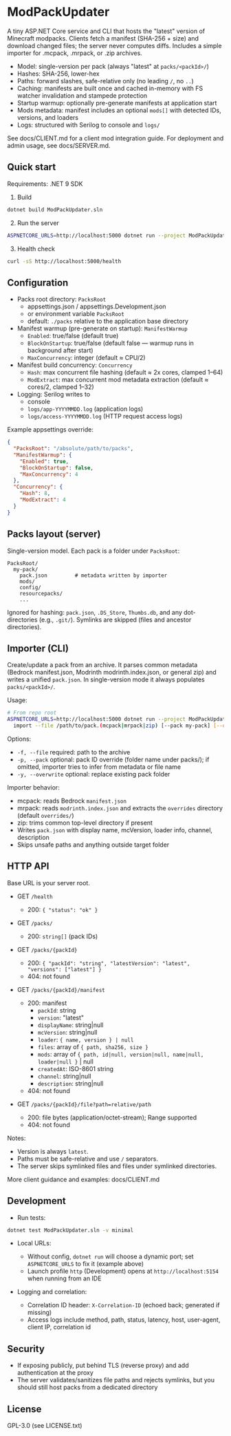 # ModPackUpdater 

A tiny ASP.NET Core service and CLI that hosts the "latest" version of Minecraft modpacks. Clients fetch a manifest (SHA-256 + size) and download changed files; the server never computes diffs. Includes a simple importer for .mcpack, .mrpack, or .zip archives.

- Model: single-version per pack (always "latest" at `packs/<packId>/`)
- Hashes: SHA-256, lower-hex
- Paths: forward slashes, safe-relative only (no leading `/`, no `..`)
- Caching: manifests are built once and cached in-memory with FS watcher invalidation and stampede protection
- Startup warmup: optionally pre-generate manifests at application start
- Mods metadata: manifest includes an optional `mods[]` with detected IDs, versions, and loaders
- Logs: structured with Serilog to console and `logs/`

See docs/CLIENT.md for a client mod integration guide. For deployment and admin usage, see docs/SERVER.md.

## Quick start

Requirements: .NET 9 SDK

1) Build

```bash
dotnet build ModPackUpdater.sln
```

2) Run the server

```bash
ASPNETCORE_URLS=http://localhost:5000 dotnet run --project ModPackUpdater
```

3) Health check

```bash
curl -sS http://localhost:5000/health
```

## Configuration

- Packs root directory: `PacksRoot`
  - appsettings.json / appsettings.Development.json
  - or environment variable `PacksRoot`
  - default: `./packs` relative to the application base directory
- Manifest warmup (pre-generate on startup): `ManifestWarmup`
  - `Enabled`: true/false (default true)
  - `BlockOnStartup`: true/false (default false — warmup runs in background after start)
  - `MaxConcurrency`: integer (default ≈ CPU/2)
- Manifest build concurrency: `Concurrency`
  - `Hash`: max concurrent file hashing (default ≈ 2x cores, clamped 1–64)
  - `ModExtract`: max concurrent mod metadata extraction (default ≈ cores/2, clamped 1–32)
- Logging: Serilog writes to
  - console
  - `logs/app-YYYYMMDD.log` (application logs)
  - `logs/access-YYYYMMDD.log` (HTTP request access logs)

Example appsettings override:

```json
{
  "PacksRoot": "/absolute/path/to/packs",
  "ManifestWarmup": {
    "Enabled": true,
    "BlockOnStartup": false,
    "MaxConcurrency": 4
  },
  "Concurrency": {
    "Hash": 8,
    "ModExtract": 4
  }
}
```

## Packs layout (server)

Single-version model. Each pack is a folder under `PacksRoot`:

```
PacksRoot/
  my-pack/
    pack.json         # metadata written by importer
    mods/
    config/
    resourcepacks/
    ...
```

Ignored for hashing: `pack.json`, `.DS_Store`, `Thumbs.db`, and any dot-directories (e.g., `.git/`). Symlinks are skipped (files and ancestor directories).

## Importer (CLI)

Create/update a pack from an archive. It parses common metadata (Bedrock manifest.json, Modrinth modrinth.index.json, or general zip) and writes a unified `pack.json`. In single-version mode it always populates `packs/<packId>/`.

Usage:

```bash
# From repo root
ASPNETCORE_URLS=http://localhost:5000 dotnet run --project ModPackUpdater -- \
  import --file /path/to/pack.(mcpack|mrpack|zip) [--pack my-pack] [--overwrite]
```

Options:
- `-f, --file` required: path to the archive
- `-p, --pack` optional: pack ID override (folder name under packs/); if omitted, importer tries to infer from metadata or file name
- `-y, --overwrite` optional: replace existing pack folder

Importer behavior:
- mcpack: reads Bedrock `manifest.json`
- mrpack: reads `modrinth.index.json` and extracts the `overrides` directory (default `overrides/`)
- zip: trims common top-level directory if present
- Writes `pack.json` with display name, mcVersion, loader info, channel, description
- Skips unsafe paths and anything outside target folder

## HTTP API

Base URL is your server root.

- GET `/health`
  - 200: `{ "status": "ok" }`

- GET `/packs/`
  - 200: `string[]` (pack IDs)

- GET `/packs/{packId}`
  - 200: `{ "packId": "string", "latestVersion": "latest", "versions": ["latest"] }`
  - 404: not found

- GET `/packs/{packId}/manifest`
  - 200: manifest
    - `packId`: string
    - `version`: "latest"
    - `displayName`: string|null
    - `mcVersion`: string|null
    - `loader`: `{ name, version } | null`
    - `files`: array of `{ path, sha256, size }`
    - `mods`: array of `{ path, id|null, version|null, name|null, loader|null }` | null
    - `createdAt`: ISO-8601 string
    - `channel`: string|null
    - `description`: string|null
  - 404: not found

- GET `/packs/{packId}/file?path=relative/path`
  - 200: file bytes (application/octet-stream); Range supported
  - 404: not found

Notes:
- Version is always `latest`.
- Paths must be safe-relative and use `/` separators.
- The server skips symlinked files and files under symlinked directories.

More client guidance and examples: docs/CLIENT.md

## Development

- Run tests:

```bash
dotnet test ModPackUpdater.sln -v minimal
```

- Local URLs:
  - Without config, `dotnet run` will choose a dynamic port; set `ASPNETCORE_URLS` to fix it (example above)
  - Launch profile `http` (Development) opens at `http://localhost:5154` when running from an IDE

- Logging and correlation:
  - Correlation ID header: `X-Correlation-ID` (echoed back; generated if missing)
  - Access logs include method, path, status, latency, host, user-agent, client IP, correlation id

## Security

- If exposing publicly, put behind TLS (reverse proxy) and add authentication at the proxy
- The server validates/sanitizes file paths and rejects symlinks, but you should still host packs from a dedicated directory

## License

GPL-3.0 (see LICENSE.txt)

